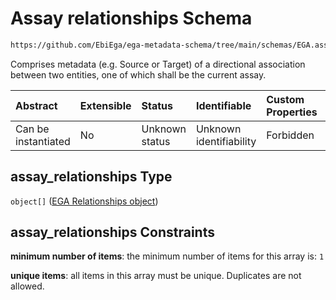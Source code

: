 # Assay relationships Schema

```txt
https://github.com/EbiEga/ega-metadata-schema/tree/main/schemas/EGA.assay.json#/properties/assay_relationships
```

Comprises metadata (e.g. Source or Target) of a directional association between two entities, one of which shall be the current assay.

| Abstract            | Extensible | Status         | Identifiable            | Custom Properties | Additional Properties | Access Restrictions | Defined In                                                      |
| :------------------ | :--------- | :------------- | :---------------------- | :---------------- | :-------------------- | :------------------ | :-------------------------------------------------------------- |
| Can be instantiated | No         | Unknown status | Unknown identifiability | Forbidden         | Forbidden             | none                | [EGA.assay.json*](../out/EGA.assay.json "open original schema") |

## assay_relationships Type

`object[]` ([EGA Relationships object](ega-12-definitions-ega-relationships-object.md))

## assay_relationships Constraints

**minimum number of items**: the minimum number of items for this array is: `1`

**unique items**: all items in this array must be unique. Duplicates are not allowed.
